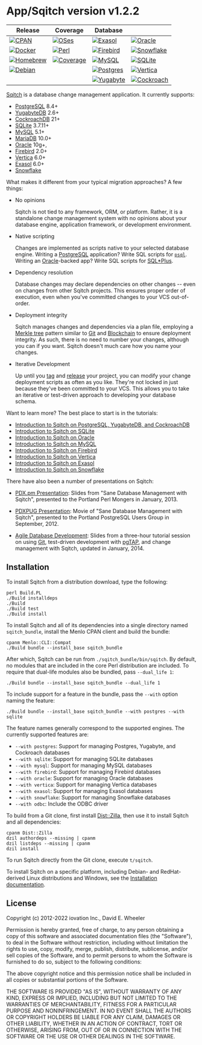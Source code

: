 App/Sqitch version v1.2.2
=========================

| Release           | Coverage          | Database                              ||
|-------------------|-------------------|-------------------|--------------------|
| [![CPAN]][📚]     | [![OSes]][💿]     | [![Exasol]][☀️]    | [![Oracle]][🔮]    |
| [![Docker]][🐳]   | [![Perl]][🧅]     | [![Firebird]][🔥] | [![Snowflake]][❄️]  |
| [![Homebrew]][🍺] | [![Coverage]][📈] | [![MySQL]][🐬]    | [![SQLite]][💡]    |
| [![Debian]][🍥]   |                   | [![Postgres]][🐘] | [![Vertica]][🔺]   |
|                   |                   | [![Yugabyte]][💫] | [![Cockroach]][🪳] |

[Sqitch] is a database change management application. It currently supports:

*   [PostgreSQL] 8.4+
*   [YugabyteDB] 2.6+
*   [CockroachDB] 21+
*   [SQLite][lite] 3.7.11+
*   [MySQL][my] 5.1+
*   [MariaDB] 10.0+
*   [Oracle][orcl] 10g+,
*   [Firebird][bird] 2.0+
*   [Vertica][vert] 6.0+
*   [Exasol][exa] 6.0+
*   [Snowflake][flake]

What makes it different from your typical migration approaches? A few things:

*   No opinions

    Sqitch is not tied to any framework, ORM, or platform. Rather, it is a
    standalone change management system with no opinions about your database
    engine, application framework, or development environment.

*   Native scripting

    Changes are implemented as scripts native to your selected database engine.
    Writing a [PostgreSQL] application? Write SQL scripts for [`psql`]. Writing
    an [Oracle][orcl]-backed app? Write SQL scripts for [SQL\*Plus].

*   Dependency resolution

    Database changes may declare dependencies on other changes -- even on
    changes from other Sqitch projects. This ensures proper order of
    execution, even when you've committed changes to your VCS out-of-order.

*   Deployment integrity

    Sqitch manages changes and dependencies via a plan file, employing a
    [Merkle tree] pattern similar to [Git][gitmerkle] and [Blockchain] to ensure
    deployment integrity. As such, there is no need to number your changes,
    although you can if you want. Sqitch doesn't much care how you name your
    changes.

*   Iterative Development

    Up until you [tag] and [release] your project, you can modify your change
    deployment scripts as often as you like. They're not locked in just because
    they've been committed to your VCS. This allows you to take an iterative or
    test-driven approach to developing your database schema.

Want to learn more? The best place to start is in the tutorials:

*   [Introduction to Sqitch on PostgreSQL, YugabyteDB, and CockroachDB](lib/sqitchtutorial.pod)
*   [Introduction to Sqitch on SQLite](lib/sqitchtutorial-sqlite.pod)
*   [Introduction to Sqitch on Oracle](lib/sqitchtutorial-oracle.pod)
*   [Introduction to Sqitch on MySQL](lib/sqitchtutorial-mysql.pod)
*   [Introduction to Sqitch on Firebird](lib/sqitchtutorial-firebird.pod)
*   [Introduction to Sqitch on Vertica](lib/sqitchtutorial-vertica.pod)
*   [Introduction to Sqitch on Exasol](lib/sqitchtutorial-exasol.pod)
*   [Introduction to Sqitch on Snowflake](lib/sqitchtutorial-snowflake.pod)

There have also been a number of presentations on Sqitch:

* [PDX.pm Presentation]: Slides from "Sane Database Management with Sqitch",
  presented to the Portland Perl Mongers in January, 2013.

* [PDXPUG Presentation]: Movie of "Sane Database Management with Sqitch",
  presented to the Portland PostgreSQL Users Group in September, 2012.

* [Agile Database Development]: Slides from a three-hour tutorial session on
  using [Git], test-driven development with [pgTAP], and change management with
  Sqitch, updated in January, 2014.

Installation
------------

To install Sqitch from a distribution download, type the following:

    perl Build.PL
    ./Build installdeps
    ./Build
    ./Build test
    ./Build install

To install Sqitch and all of its dependencies into a single directory named
`sqitch_bundle`, install the Menlo CPAN client and build the bundle:

    cpanm Menlo::CLI::Compat
    ./Build bundle --install_base sqitch_bundle

After which, Sqitch can be run from `./sqitch_bundle/bin/sqitch`. By default,
no modules that are included in the core Perl distribution are included. To
require that dual-life modules also be bundled, pass `--dual_life 1`:

    ./Build bundle --install_base sqitch_bundle --dual_life 1

To include support for a feature in the bundle, pass the `--with` option
naming the feature:

    ./Build bundle --install_base sqitch_bundle --with postgres --with sqlite

The feature names generally correspond to the supported engines. The currently
supported features are:

*   `--with postgres`:  Support for managing Postgres, Yugabyte, and Cockroach databases
*   `--with sqlite`:    Support for managing SQLite databases
*   `--with mysql`:     Support for managing MySQL databases
*   `--with firebird`:  Support for managing Firebird databases
*   `--with oracle`:    Support for managing Oracle databases
*   `--with vertica`:   Support for managing Vertica databases
*   `--with exasol`:    Support for managing Exasol databases
*   `--with snowflake`: Support for managing Snowflake databases
*   `--with odbc`:      Include the ODBC driver

To build from a Git clone, first install [Dist::Zilla], then use it to install
Sqitch and all dependencies:

    cpanm Dist::Zilla
    dzil authordeps --missing | cpanm
    dzil listdeps --missing | cpanm
    dzil install

To run Sqitch directly from the Git clone, execute `t/sqitch`.

To install Sqitch on a specific platform, including Debian- and RedHat-derived
Linux distributions and Windows, see the [Installation documentation].

License
-------

Copyright (c) 2012-2022 iovation Inc., David E. Wheeler

Permission is hereby granted, free of charge, to any person obtaining a copy
of this software and associated documentation files (the "Software"), to deal
in the Software without restriction, including without limitation the rights
to use, copy, modify, merge, publish, distribute, sublicense, and/or sell
copies of the Software, and to permit persons to whom the Software is
furnished to do so, subject to the following conditions:

The above copyright notice and this permission notice shall be included in all
copies or substantial portions of the Software.

THE SOFTWARE IS PROVIDED "AS IS", WITHOUT WARRANTY OF ANY KIND, EXPRESS OR
IMPLIED, INCLUDING BUT NOT LIMITED TO THE WARRANTIES OF MERCHANTABILITY,
FITNESS FOR A PARTICULAR PURPOSE AND NONINFRINGEMENT. IN NO EVENT SHALL THE
AUTHORS OR COPYRIGHT HOLDERS BE LIABLE FOR ANY CLAIM, DAMAGES OR OTHER
LIABILITY, WHETHER IN AN ACTION OF CONTRACT, TORT OR OTHERWISE, ARISING FROM,
OUT OF OR IN CONNECTION WITH THE SOFTWARE OR THE USE OR OTHER DEALINGS IN THE
SOFTWARE.

  [CPAN]:      https://img.shields.io/cpan/v/App-Sqitch?label=%F0%9F%93%9A%20CPAN
  [📚]:        https://metacpan.org/dist/App-Sqitch "Latest version on CPAN"
  [OSes]:      https://github.com/sqitchers/sqitch/actions/workflows/os.yml/badge.svg
  [💿]:        https://github.com/sqitchers/sqitch/actions/workflows/os.yml "Tested on Linux, macOS, and Windows"
  [Exasol]:    https://github.com/sqitchers/sqitch/actions/workflows/exasol.yml/badge.svg
  [☀️]:         https://github.com/sqitchers/sqitch/actions/workflows/exasol.yml "Tested with Exasol 7.0–7.1"
  [Oracle]:    https://github.com/sqitchers/sqitch/actions/workflows/oracle.yml/badge.svg
  [🔮]:        https://github.com/sqitchers/sqitch/actions/workflows/oracle.yml "Tested with Oracle 11, 18, and 21"
  [Docker]:    https://img.shields.io/docker/v/sqitch/sqitch?label=%F0%9F%90%B3%20Docker&sort=semver
  [🐳]:        https://hub.docker.com/r/sqitch/sqitch "Latest version on Docker Hub"
  [Perl]:      https://github.com/sqitchers/sqitch/actions/workflows/perl.yml/badge.svg
  [🧅]:        https://github.com/sqitchers/sqitch/actions/workflows/perl.yml "Tested with Perl 5.12–5.34"
  [Firebird]:  https://github.com/sqitchers/sqitch/actions/workflows/firebird.yml/badge.svg
  [🔥]:        https://github.com/sqitchers/sqitch/actions/workflows/firebird.yml "Tested with Firebird 2.5, 3, and 4"
  [Snowflake]: https://github.com/sqitchers/sqitch/actions/workflows/snowflake.yml/badge.svg
  [❄️]:         https://github.com/sqitchers/sqitch/actions/workflows/snowflake.yml "Tested with Snowflake"
  [Homebrew]:  https://img.shields.io/github/v/tag/sqitchers/homebrew-sqitch?label=%F0%9F%8D%BA%20Homebrew&sort=semver
  [🍺]:        https://github.com/sqitchers/homebrew-sqitch#readme "Latest Homebrew Tap version"
  [Coverage]:  https://img.shields.io/coveralls/github/sqitchers/sqitch?label=%F0%9F%93%88%20Coverage
  [📈]:        https://coveralls.io/r/sqitchers/sqitch "Test Coverage"
  [MySQL]:     https://github.com/sqitchers/sqitch/actions/workflows/mysql.yml/badge.svg
  [🐬]:        https://github.com/sqitchers/sqitch/actions/workflows/mysql.yml "Tested with MySQL 5.5–8 and MariaDB 10.0–10.6"
  [SQLite]:    https://github.com/sqitchers/sqitch/actions/workflows/sqlite.yml/badge.svg
  [💡]:        https://github.com/sqitchers/sqitch/actions/workflows/sqlite.yml "Tested with SQLite 3.7–3.36"
  [Debian]:    https://img.shields.io/debian/v/sqitch?label=%F0%9F%8D%A5%20Debian
  [🍥]:        https://packages.debian.org/stable/sqitch "Latest version on Debian"
  [Postgres]:  https://github.com/sqitchers/sqitch/actions/workflows/pg.yml/badge.svg
  [🐘]:        https://github.com/sqitchers/sqitch/actions/workflows/pg.yml "Tested with PostgreSQL 9.3–14"
  [Yugabyte]:  https://github.com/sqitchers/sqitch/actions/workflows/yugabyte.yml/badge.svg
  [💫]:        https://github.com/sqitchers/sqitch/actions/workflows/yugabyte.yml "Tested with YugabyteDB 2.6–2.13"
  [Vertica]:   https://github.com/sqitchers/sqitch/actions/workflows/vertica.yml/badge.svg
  [🔺]:        https://github.com/sqitchers/sqitch/actions/workflows/vertica.yml "Tested with Vertica 7.1–11.0"
  [Cockroach]: https://github.com/sqitchers/sqitch/actions/workflows/cockroach.yml/badge.svg
  [🪳]:        https://github.com/sqitchers/sqitch/actions/workflows/cockroach.yml "Tested with CockroachDB v21-22"

  [Sqitch]: https://sqitch.org/
  [PostgreSQL]: https://postgresql.org/
  [YugabyteDB]: https://www.yugabyte.com/yugabytedb/
  [CockroachDB]: https://www.cockroachlabs.com/product/
  [lite]: https://sqlite.org/
  [my]: https://dev.mysql.com/
  [MariaDB]: https://mariadb.org
  [`psql`]: https://www.postgresql.org/docs/current/static/app-psql.html
  [orcl]: https://www.oracle.com/database/
  [bird]: https://www.firebirdsql.org/
  [vert]: https://www.vertica.com/
  [exa]: https://www.exasol.com/
  [flake]: https://www.snowflake.net/
  [SQL\*Plus]: https://www.orafaq.com/wiki/SQL*Plus
  [Merkle tree]: https://en.wikipedia.org/wiki/Merkle_tree "Wikipedia: “Merkle tree”"
  [gitmerkle]: https://stackoverflow.com/a/18589734/
    "Stack Overflow: “What is the mathematical structure that represents a Git repo”"
  [Blockchain]: https://medium.com/byzantine-studio/blockchain-fundamentals-what-is-a-merkle-tree-d44c529391d7
    "Medium: “Blockchain Fundamentals #1: What is a Merkle Tree?”"
  [tag]: https://sqitch.org/docs/manual/sqitch-tag/
  [release]: https://sqitch.org/docs/manual/sqitch-tag/
  [PDX.pm Presentation]: https://speakerdeck.com/theory/sane-database-change-management-with-sqitch
  [PDXPUG Presentation]: https://vimeo.com/50104469
  [Agile Database Development]: https://speakerdeck.com/theory/agile-database-development-2ed
  [Git]: https://git-scm.org
  [pgTAP]: https://pgtap.org
  [Dist::Zilla]: https://metacpan.org/module/Dist::Zilla
  [Installation documentation]: https://sqitch.org/download/

